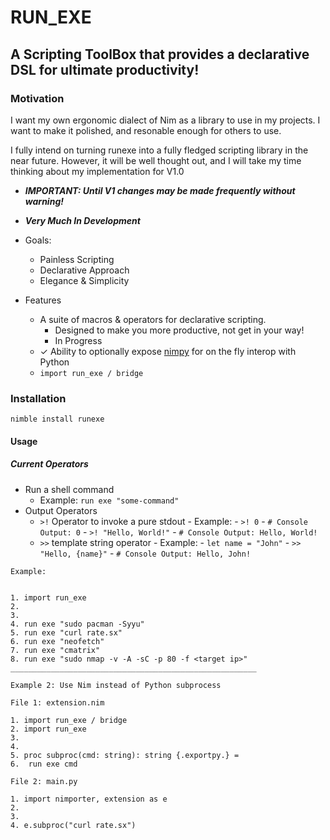 # RUN_EXE
## A Scripting ToolBox that provides a declarative DSL for ultimate productivity!

### Motivation
I want my own ergonomic dialect of Nim as a library to use in my projects.
I want to make it polished, and resonable enough for others to use.

I fully intend on turning runexe into a fully fledged scripting library in the near future.
However, it will be well thought out, and I will take my time thinking about my implementation for V1.0

  - ***IMPORTANT: Until V1 changes may be made frequently without warning!***

- ***Very Much In Development***

- Goals:
  - Painless Scripting 
  - Declarative Approach 
  - Elegance & Simplicity

  
 - Features
    - A suite of macros & operators for declarative scripting.
      - Designed to make you more productive, not get in your way!
      - In Progress
    - ✓ Ability to optionally expose [nimpy](https://github.com/yglukhov/nimpy) for on the fly interop with Python 
    - ```import run_exe / bridge``` 


### Installation

```nimble install runexe```


#### Usage


##### Current Operators


- Run a shell command 
    - Example: ```run exe "some-command"```
- Output Operators
    - `>!` Operator to invoke a pure stdout 
            - Example:
                - `>! 0` 
                - `# Console Output: 0`
                - `>! "Hello, World!"` 
                - `# Console Output: Hello, World!`
    - `>>` template string operator
            - Example: 
                - `let name = "John"`
                - `>> "Hello, {name}"` 
                - `# Console Output: Hello, John!`


```
Example:


1. import run_exe
2.
3.
4. run exe "sudo pacman -Syyu"
5. run exe "curl rate.sx"
6. run exe "neofetch"
7. run exe "cmatrix"
8. run exe "sudo nmap -v -A -sC -p 80 -f <target ip>"
_______________________________________________________

Example 2: Use Nim instead of Python subprocess

File 1: extension.nim

1. import run_exe / bridge
2. import run_exe
3.
4. 
5. proc subproc(cmd: string): string {.exportpy.} =
6.  run exe cmd

File 2: main.py

1. import nimporter, extension as e
2.
3.
4. e.subproc("curl rate.sx")
```
